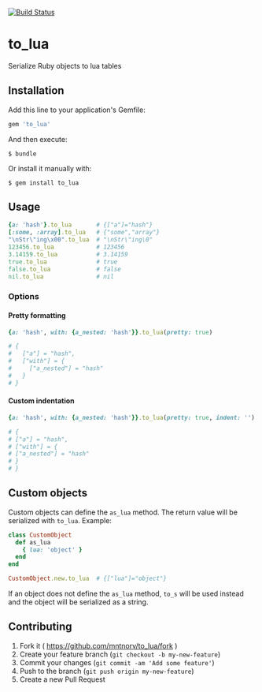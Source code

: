 [![Build Status](https://travis-ci.org/mntnorv/to_lua.svg)](https://travis-ci.org/mntnorv/to_lua)

# to_lua
Serialize Ruby objects to lua tables

## Installation

Add this line to your application's Gemfile:

```ruby
gem 'to_lua'
```

And then execute:

    $ bundle

Or install it manually with:

    $ gem install to_lua

## Usage

```ruby
{a: 'hash'}.to_lua       # {["a"]="hash"}
[:some, :array].to_lua   # {"some","array"}
"\nStr\"ing\x00".to_lua  # "\nStr\"ing\0"
123456.to_lua            # 123456
3.14159.to_lua           # 3.14159
true.to_lua              # true
false.to_lua             # false
nil.to_lua               # nil
```

### Options
#### Pretty formatting

```ruby
{a: 'hash', with: {a_nested: 'hash'}}.to_lua(pretty: true)

# {
#   ["a"] = "hash",
#   ["with"] = {
#     ["a_nested"] = "hash"
#   }
# }

```

#### Custom indentation

```ruby
{a: 'hash', with: {a_nested: 'hash'}}.to_lua(pretty: true, indent: '')

# {
# ["a"] = "hash",
# ["with"] = {
# ["a_nested"] = "hash"
# }
# }
```

## Custom objects

Custom objects can define the `as_lua` method. The return value will be
serialized with `to_lua`. Example:

```ruby
class CustomObject
  def as_lua
    { lua: 'object' }
  end
end

CustomObject.new.to_lua  # {["lua"]="object"}
```

If an object does not define the `as_lua` method, `to_s` will be used instead
and the object will be serialized as a string.

## Contributing

1. Fork it ( https://github.com/mntnorv/to_lua/fork )
2. Create your feature branch (`git checkout -b my-new-feature`)
3. Commit your changes (`git commit -am 'Add some feature'`)
4. Push to the branch (`git push origin my-new-feature`)
5. Create a new Pull Request
